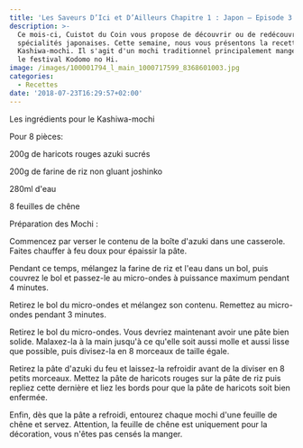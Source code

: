 ```yaml
---
title: 'Les Saveurs D’Ici et D’Ailleurs Chapitre 1 : Japon – Episode 3 : Kashiwa-mochi'
description: >-
  Ce mois-ci, Cuistot du Coin vous propose de découvrir ou de redécouvrir des
  spécialités japonaises. Cette semaine, nous vous présentons la recette de
  Kashiwa-mochi. Il s'agit d'un mochi traditionnel principalement mangé pendant
  le festival Kodomo no Hi.
image: /images/100001794_l_main_1000717599_8368601003.jpg
categories:
  - Recettes
date: '2018-07-23T16:29:57+02:00'
---
```

Les ingrédients pour le Kashiwa-mochi 

Pour 8 pièces:

200g de haricots rouges azuki sucrés

200g de farine de riz non gluant joshinko

280ml d'eau

8 feuilles de chêne



Préparation des Mochi :

Commencez par verser le contenu de la boîte d'azuki dans une casserole. Faites chauffer à feu doux pour épaissir la pâte.



Pendant ce temps, mélangez la farine de riz et l'eau dans un bol, puis couvrez le bol et passez-le au micro-ondes à puissance maximum pendant 4 minutes.



Retirez le bol du micro-ondes et mélangez son contenu. Remettez au micro-ondes pendant 3 minutes.



Retirez le bol du micro-ondes. Vous devriez maintenant avoir une pâte bien solide. Malaxez-la à la main jusqu'à ce qu'elle soit aussi molle et aussi lisse que possible, puis divisez-la en 8 morceaux de taille égale.



Retirez la pâte d'azuki du feu et laissez-la refroidir avant de la diviser en 8 petits morceaux. Mettez la pâte de haricots rouges sur la pâte de riz puis repliez cette dernière et liez les bords pour que la pâte de haricots soit bien enfermée.



Enfin, dès que la pâte a refroidi, entourez chaque mochi d'une feuille de chêne et servez. Attention, la feuille de chêne est uniquement pour la décoration, vous n'êtes pas censés la manger.
